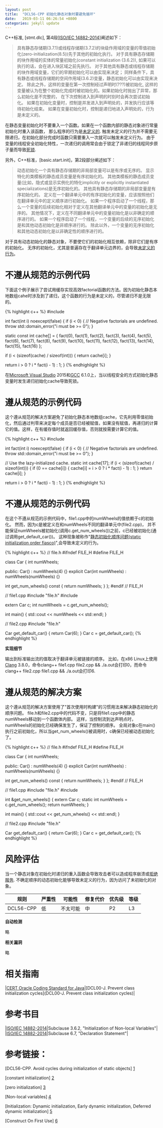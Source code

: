 ```yaml
---
layout: post
title:  "DCL56-CPP 初始化静态对象时要避免循环"
date:   2019-03-11 06:26:54 +0800
categories: jekyll update
---
```


C++标准, [stmt.dlc], 第4段[[ISO/IEC 14882-2014](https://wiki.sei.cmu.edu/confluence/display/cplusplus/AA.+Bibliography#AA.Bibliography-ISO/IEC14882-2014)]阐述如下：

> 具有静态存储期(3.7.1)或线程存储期(3.7.2)的块级作用域的变量的零值初始化(zero-initialization(8.5))先于其他的初始化执行。
对于具有静态存储期的块作用域的实体的常量初始化(constant initialization (3.6.2)), 如果可以执行的话，会在进入块区域之前先执行。
对于其他具有静态或线程存储期的块作用域变量，它们的早期初始化可以由实现来决定；
同样条件下，具有静态或线程存储期的空间作用域(3.6.2)变量，静态初始化可以由实现来决定。
除此之外，这样的变量在第一次控制经过声明时(???)被初始化, 这样的变量被认为在整个初始化完成时被初始化的。如果初始化时抛出了异常，那么初始化是不完整的，
在下次控制进入到声明的时刻时会再次尝试初始化。
如果在初始化变量时，控制是并发进入到声明处的，并发执行应该等待初始化结束。
如果在变量初始化时，控制是递归地进入声明处的，行为是未定义的。

在静态变量初始化时不要重入一个函数。如果在一个函数内部的静态对象进行常量初始化时重入该函数，
那么程序的行为是[未定义的](https://wiki.sei.cmu.edu/confluence/display/cplusplus/BB.+Definitions#BB.Definitions-undefinedbehavior).
触发未定义的行为并不需要无限递归，在初始化部分完成时函数只需要重入一次就可以触发未定义行为。
由于变量的线程安全初始化特性，一次递归的调用常会由于锁定了非递归的线程同步原子量而导致[死锁](https://wiki.sei.cmu.edu/confluence/display/cplusplus/BB.+Definitions#BB.Definitions-deadlock).

另外，C++标准，[basic.start.init]，第2段部分阐述如下：

> 动态初始化一个具有静态存储期的非局部变量可以是有序或无序的。
显示特化的类模板的静态成员变量是有序初始化的。
其他类模板的静态成员变量(比如，隐式或显示实例化的特化implicitly or explicitly instantiated specializations)是无序初始化的。
其他具有静态存储期的非局部变量是有序初始化的。
定义在一个翻译单元中的有序初始化的变量，应该按照他们在翻译单元中的定义顺序进行初始化。
如果一个程序启动了一个线程，那么一个变量的后续初始化相对于定义在其他翻译单元中的变量的初始化是无序的。
其他情况下，定义在不同翻译单元中的变量初始化是以非确定的顺序进行的。
如果一个程序启动了一个线程，一个变量的后续的无序初始化是和其他动态初始化是非顺序进行的。
除此以外，一个变量的无序初始化和其他动态初始化是以非确定性的顺序进行的。

对于具有动态初始化的静态对象，不要使它们的初始化相互依赖，除非它们是有序的初始化。
无序的初始化，尤其是普遍存在于翻译单元边界的，会导致[未定义的行为](https://wiki.sei.cmu.edu/confluence/display/cplusplus/BB.+Definitions#BB.Definitions-unspecifiedbehavior)。

# 不遵从规范的示例代码

下面这个例子展示了尝试用缓存实现高效factorial函数的方法。因为初始化静态本地数组cahe时涉及到了递归，这个函数的行为是未定义的，尽管递归不是无限的。

{% highlight c++ %}
#include <stdexcept>
  
int fact(int i) noexcept(false) {
  if (i < 0) {
    // Negative factorials are undefined.
    throw std::domain_error("i must be >= 0");
  }
  
  static const int cache[] = {
    fact(0), fact(1), fact(2), fact(3), fact(4), fact(5),
    fact(6), fact(7), fact(8), fact(9), fact(10), fact(11),
    fact(12), fact(13), fact(14), fact(15), fact(16)
  };
  
  if (i < (sizeof(cache) / sizeof(int))) {
    return cache[i];
  }
  
  return i > 0 ? i * fact(i - 1) : 1;
}
{% endhighlight %}

在[Microsoft Visual Studio](https://wiki.sei.cmu.edu/confluence/display/cplusplus/BB.+Definitions#BB.Definitions-msvc) 2015和[GCC](https://wiki.sei.cmu.edu/confluence/display/cplusplus/BB.+Definitions#BB.Definitions-gcc) 6.1.0上，当以线程安全的方式初始化静态变量时发生递归初始化cache导致死锁。

# 遵从规范的示例代码

这个遵从规范的解决方案避免了初始化静态本地数组cache，它先利用零值初始化，然后通过判零来决定每个成员是否已经被赋值，如果没有赋值，再递归的计算它的值。这样，在有缓存值时就返回缓存值，否则就按需要计算它的值。

{% highlight c++ %}
#include <stdexcept>
  
int fact(int i) noexcept(false) {
   if (i < 0) {
    // Negative factorials are undefined.
    throw std::domain_error("i must be >= 0");
  }
 
  // Use the lazy-initialized cache.
  static int cache[17];
  if (i < (sizeof(cache) / sizeof(int))) {
    if (0 == cache[i]) {
      cache[i] = i > 0 ? i * fact(i - 1) : 1;
    }
    return cache[i];
  }
  
  return i > 0 ? i * fact(i - 1) : 1;
}
{% endhighlight %}

# 不遵从规范的示例代码

在这个不遵从规范的示例代码中，file1.cpp中的numWheels的值依赖于c的初始化。
然而，因为c是被定义在和numWheels不同的翻译单元中(file2.cpp)，
并不能保证numWheels被初始化(调用c.get_num_wheels())之前，c已经被初始化(通过调用get_default_car())。
这种现象被称作"[静态初始化顺序问题(static initialization order fiasco)](https://isocpp.org/wiki/faq/ctors#static-init-order)",会导致未定义的行为。

{% highlight c++ %}
// file.h
#ifndef FILE_H
#define FILE_H
  
class Car {
  int numWheels;
  
public:
  Car() : numWheels(4) {}
  explicit Car(int numWheels) : numWheels(numWheels) {}
  
  int get_num_wheels() const { return numWheels; }
};
#endif // FILE_H
  
// file1.cpp
#include "file.h"
#include <iostream>
  
extern Car c;
int numWheels = c.get_num_wheels();
  
int main() {
  std::cout << numWheels << std::endl;
}
  
// file2.cpp
#include "file.h"
  
Car get_default_car() { return Car(6); }
Car c = get_default_car();
{% endhighlight %}

**实现细节**

输出到标准输出流的值取决于翻译单元被链接的顺序。
比如，在x86 Linux上使用[Clang](https://wiki.sei.cmu.edu/confluence/display/cplusplus/BB.+Definitions#BB.Definitions-clang) 3.8.0，命令clang++ file1.cpp file2.cpp && ./a.out会打印0，而命令clang++ file2.cpp file1.cpp && ./a.out会打印6.

# 遵从规范的解决方案

这个遵从规范的解决方案使用了"首次使用时构建"的习惯用法来解决静态初始化的顺序问题。
file.h和file2.cpp中的代码不变，只是将file1.cpp中的静态numWheels移动到一个函数体内部。
这样，当控制流到达声明点时，numWheels的初始化已经确保发生了，保证了控制的顺序。
全局对象c在main()执行之前初始化，所以当get_num_wheels()被调用时，c确保已经被动态初始化了。

{% highlight c++ %}
// file.h
#ifndef FILE_H
#define FILE_H
 
class Car {
  int numWheels;
 
public:
  Car() : numWheels(4) {}
  explicit Car(int numWheels) : numWheels(numWheels) {}
 
  int get_num_wheels() const { return numWheels; }
};
#endif // FILE_H
 
// file1.cpp
#include "file.h"
#include <iostream>
 
int &get_num_wheels() {
  extern Car c;
  static int numWheels = c.get_num_wheels();
  return numWheels;
}
 
int main() {
  std::cout << get_num_wheels() << std::endl;
}
 
// file2.cpp
#include "file.h"
 
Car get_default_car() { return Car(6); }
Car c = get_default_car();
{% endhighlight %}


# 风险评估

当一个静态对象在初始化时递归的重入函数会导致攻击者可以造成程序崩溃或[拒绝服务](https://wiki.sei.cmu.edu/confluence/display/cplusplus/BB.+Definitions#BB.Definitions-denial-of-service).
不确定顺序的动态初始化能够导致未定义的行为，因为访问了未初始化的对象。

|规则|严重性|可能性|修复代价|优先级|等级|
|--|--|--|--|--|--|
|DCL56-CPP|低|不太可能|中|P2|L3|

**自动检测**

略

**相关漏洞**

略

# 相关指南

|[CERT Oracle Coding Standard for Java](https://www.securecoding.cert.org/confluence/display/java/SEI+CERT+Oracle+Coding+Standard+for+Java)|[DCL00-J. Prevent class initialization cycles](DCL00-J. Prevent class initialization cycles)|

# 参考书目

|[ISO/IEC 14882-2014](https://wiki.sei.cmu.edu/confluence/display/cplusplus/AA.+Bibliography#AA.Bibliography-ISO/IEC14882-2014)|Subclause 3.6.2, "Initialization of Non-local Variables"|
|[ISO/IEC 14882-2014](https://wiki.sei.cmu.edu/confluence/display/cplusplus/AA.+Bibliography#AA.Bibliography-ISO/IEC14882-2014)|Subclause 6.7, "Declaration Statement"|


# 参考链接：


[DCL56-CPP. Avoid cycles during initialization of static objects] [1]

[constant initialization] [2]

[zero initialization] [3]

[Non-local variables] [4]

[Initialization: Dynamic initialization, Early dynamic initialization, Deferred dynamic initialization] [5]

[Construct On First Use] [6]

[1]: https://wiki.sei.cmu.edu/confluence/display/cplusplus/DCL56-CPP.+Avoid+cycles+during+initialization+of+static+objects

[2]: https://en.cppreference.com/w/cpp/language/constant_initialization

[3]: https://en.cppreference.com/w/cpp/language/zero_initialization

[4]: https://en.cppreference.com/w/cpp/language/initialization#Non-local_variables

[5]: https://en.cppreference.com/w/cpp/language/initialization

[6]: https://en.wikibooks.org/wiki/More_C%2B%2B_Idioms/Construct_On_First_Use